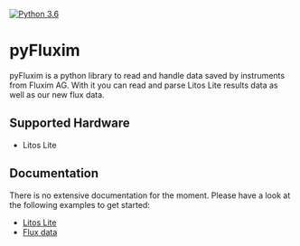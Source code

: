 [![Python 3.6](https://img.shields.io/badge/python-3.4+-orange.svg)](https://www.python.org/download/releases/3.4.0/)

# pyFluxim
pyFluxim is a python library to read and handle data saved by instruments from Fluxim AG.
With it you can read and parse Litos Lite results data as well as our new flux data.

## Supported Hardware
* Litos Lite

## Documentation
There is no extensive documentation for the moment. Please have a look at the following examples to get started:

* [Litos Lite](https://nbviewer.jupyter.org/urls/bitbucket.org/fluximag/pyfluxim/raw/c4de023f87290127773239484d74d63a10d7798d/doc/LL_data_example1.ipynb)
* [Flux data](https://nbviewer.jupyter.org/urls/bitbucket.org/fluximag/pyfluxim/raw/15a88fc6a21f10e7cafb4141c45c00e39f514574/doc/Flux_data_example1.ipynb)

